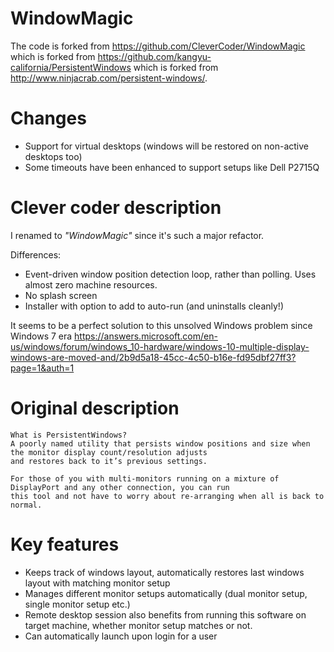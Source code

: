 # WindowMagic
The code is forked from https://github.com/CleverCoder/WindowMagic which is forked from https://github.com/kangyu-california/PersistentWindows which is forked from http://www.ninjacrab.com/persistent-windows/. 

# Changes

* Support for virtual desktops (windows will be restored on non-active desktops too)
* Some timeouts have been enhanced to support setups like Dell P2715Q

# Clever coder description

I renamed to *"WindowMagic"* since it's such a major refactor.

Differences:
* Event-driven window position detection loop, rather than polling. Uses almost zero machine resources.
* No splash screen
* Installer with option to add to auto-run (and uninstalls cleanly!)

It seems to be a perfect solution to this unsolved Windows problem since Windows 7 era
https://answers.microsoft.com/en-us/windows/forum/windows_10-hardware/windows-10-multiple-display-windows-are-moved-and/2b9d5a18-45cc-4c50-b16e-fd95dbf27ff3?page=1&auth=1


# Original description
```
What is PersistentWindows?
A poorly named utility that persists window positions and size when the monitor display count/resolution adjusts 
and restores back to it’s previous settings.

For those of you with multi-monitors running on a mixture of DisplayPort and any other connection, you can run 
this tool and not have to worry about re-arranging when all is back to normal.

```
# Key features 
- Keeps track of windows layout, automatically restores last windows layout with matching monitor setup
- Manages different monitor setups automatically (dual monitor setup, single monitor setup etc.)
- Remote desktop session also benefits from running this software on target machine, whether monitor setup matches or not.
- Can automatically launch upon login for a user

